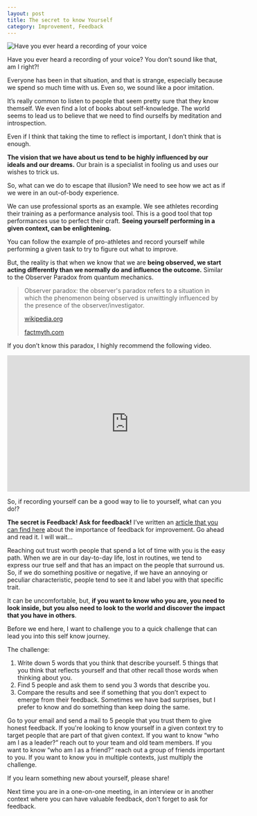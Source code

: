 ```yaml
---
layout: post
title: The secret to know Yourself
category: Improvement, Feedback
---
```


![Have you ever heard a recording of your voice](/images/the-secret-to-know-yourself-head.png)

Have you ever heard a recording of your voice? You don’t sound like that, am I right?!

Everyone has been in that situation, and that is strange, especially because we spend so much time with us. Even so, we sound like a poor imitation.

<!--excerpt-->


It’s really common to listen to people that seem pretty sure that they know themself. We even find a lot of books about self-knowledge. The world seems to lead us to believe that we need to find ourselfs by meditation and introspection. 

Even if I think that taking the time to reflect is important, I don’t think that is enough. 

**The vision that we have about us tend to be highly influenced by our ideals and our dreams.** Our brain is a specialist in fooling us and uses our wishes to trick us.

So, what can we do to escape that illusion? We need to see how we act as if we were in an out-of-body experience.

We can use professional sports as an example. We see athletes recording their training as a performance analysis tool. This is a good tool that top performances use to perfect their craft. **Seeing yourself performing in a given context, can be enlightening.**

You can follow the example of pro-athletes and record yourself while performing a given task to try to figure out what to improve.

But, the reality is that when we know that we are **being observed, we start acting differently than we normally do and influence the outcome.** Similar to the Observer Paradox from quantum mechanics.


> Observer paradox: the observer's paradox refers to a situation in which the phenomenon being observed is unwittingly influenced by the presence of the observer/investigator.
> 
> [wikipedia.org](https://en.wikipedia.org/wiki/Observer%27s_paradox)
> 
> [factmyth.com](http://factmyth.com/factoids/observing-a-phenomenon-affects-its-outcome/)

If you don’t know this paradox, I highly recommend the following video.

<iframe width="560" height="315" src="https://www.youtube.com/embed/DfPeprQ7oGc" frameborder="0" allow="accelerometer; autoplay; encrypted-media; gyroscope; picture-in-picture" allowfullscreen></iframe>

So, if recording yourself can be a good way to lie to yourself, what can you do!?

**The secret is Feedback! Ask for feedback!** I’ve written an [article that you can find here](/archive/2019/07/leading-improvement-through-honest-feedback/) about the importance of feedback for improvement. Go ahead and read it. I will wait…

Reaching out trust worth people that spend a lot of time with you is the easy path. When we are in our day-to-day life, lost in routines, we tend to express our true self and that has an impact on the people that surround us. So, if we do something positive or negative, if we have an annoying or peculiar characteristic, people tend to see it and label you with that specific trait.

It can be uncomfortable, but, **if you want to know who you are, you need to look inside, but you also need to look to the world and discover the impact that you have in others**.

Before we end here, I want to challenge you to a quick challenge that can lead you into this self know journey. 

The challenge:

1. Write down 5 words that you think that describe yourself. 5 things that you think that reflects yourself and that other recall those words when thinking about you.
2. Find 5 people and ask them to send you 3 words that describe you.
3. Compare the results and see if something that you don’t expect to emerge from their feedback. Sometimes we have bad surprises, but I prefer to know and do something than keep doing the same.

Go to your email and send a mail to 5 people that you trust them to give honest feedback. If you're looking to know yourself in a given context try to target people that are part of that given context. If you want to know “who am I as a leader?” reach out to your team and old team members. If you want to know “who am I as a friend?” reach out a group of friends important to you. If you want to know you in multiple contexts, just multiply the challenge. 

If you learn something new about yourself, please share!

Next time you are in a one-on-one meeting, in an interview or in another context where you can have valuable feedback, don't forget to ask for feedback.